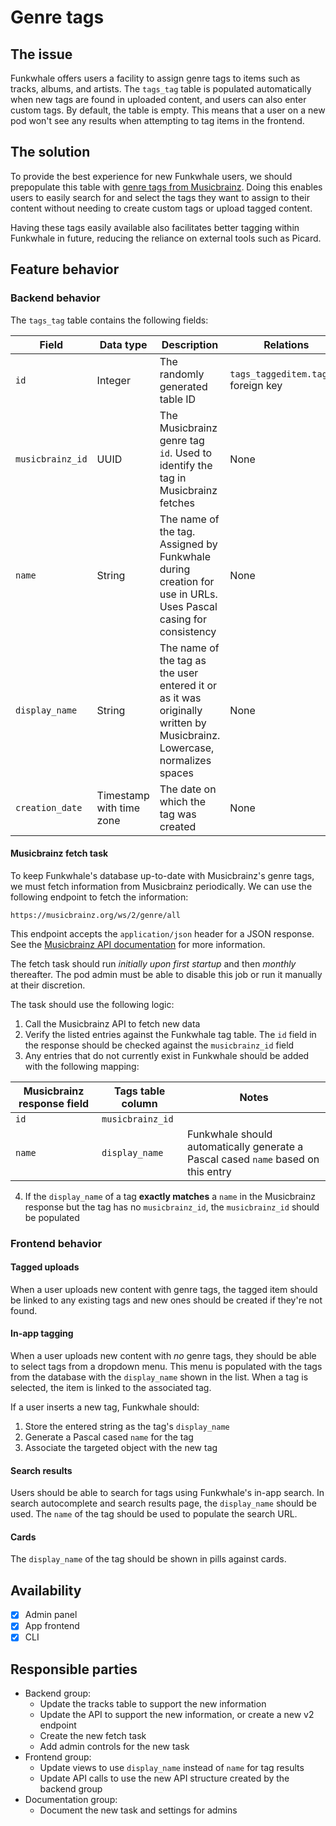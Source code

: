# Genre tags

## The issue

Funkwhale offers users a facility to assign genre tags to items such as tracks, albums, and artists. The `tags_tag` table is populated automatically when new tags are found in uploaded content, and users can also enter custom tags. By default, the table is empty. This means that a user on a new pod won't see any results when attempting to tag items in the frontend.

## The solution

To provide the best experience for new Funkwhale users, we should prepopulate this table with [genre tags from Musicbrainz](https://musicbrainz.org/genres). Doing this enables users to easily search for and select the tags they want to assign to their content without needing to create custom tags or upload tagged content.

Having these tags easily available also facilitates better tagging within Funkwhale in future, reducing the reliance on external tools such as Picard.

## Feature behavior

### Backend behavior

The `tags_tag` table contains the following fields:

| Field            | Data type                | Description                                                                                                             | Relations                            | Constraints    |
| ---------------- | ------------------------ | ----------------------------------------------------------------------------------------------------------------------- | ------------------------------------ | -------------- |
| `id`             | Integer                  | The randomly generated table ID                                                                                         | `tags_taggeditem.tag_id` foreign key | None           |
| `musicbrainz_id` | UUID                     | The Musicbrainz genre tag `id`. Used to identify the tag in Musicbrainz fetches                                         | None                                 | None           |
| `name`           | String                   | The name of the tag. Assigned by Funkwhale during creation for use in URLs. Uses Pascal casing for consistency          | None                                 | Must be unique |
| `display_name`   | String                   | The name of the tag as the user entered it or as it was originally written by Musicbrainz. Lowercase, normalizes spaces | None                                 | None           |
| `creation_date`  | Timestamp with time zone | The date on which the tag was created                                                                                   | None                                 | None           |

#### Musicbrainz fetch task

To keep Funkwhale's database up-to-date with Musicbrainz's genre tags, we must fetch information from Musicbrainz periodically. We can use the following endpoint to fetch the information:

```url
https://musicbrainz.org/ws/2/genre/all
```

This endpoint accepts the `application/json` header for a JSON response. See the [Musicbrainz API documentation](https://musicbrainz.org/doc/MusicBrainz_API) for more information.

The fetch task should run _initially upon first startup_ and then _monthly_ thereafter. The pod admin must be able to disable this job or run it manually at their discretion.

The task should use the following logic:

1. Call the Musicbrainz API to fetch new data
2. Verify the listed entries against the Funkwhale tag table. The `id` field in the response should be checked against the `musicbrainz_id` field
3. Any entries that do not currently exist in Funkwhale should be added with the following mapping:

| Musicbrainz response field | Tags table column | Notes                                                                             |
| -------------------------- | ----------------- | --------------------------------------------------------------------------------- |
| `id`                       | `musicbrainz_id`  |                                                                                   |
| `name`                     | `display_name`    | Funkwhale should automatically generate a Pascal cased `name` based on this entry |

4. If the `display_name` of a tag **exactly matches** a `name` in the Musicbrainz response but the tag has no `musicbrainz_id`, the `musicbrainz_id` should be populated

### Frontend behavior

#### Tagged uploads

When a user uploads new content with genre tags, the tagged item should be linked to any existing tags and new ones should be created if they're not found.

#### In-app tagging

When a user uploads new content with _no_ genre tags, they should be able to select tags from a dropdown menu. This menu is populated with the tags from the database with the `display_name` shown in the list. When a tag is selected, the item is linked to the associated tag.

If a user inserts a new tag, Funkwhale should:

1. Store the entered string as the tag's `display_name`
2. Generate a Pascal cased `name` for the tag
3. Associate the targeted object with the new tag

#### Search results

Users should be able to search for tags using Funkwhale's in-app search. In search autocomplete and search results page, the `display_name` should be used. The `name` of the tag should be used to populate the search URL.

#### Cards

The `display_name` of the tag should be shown in pills against cards.

## Availability

- [x] Admin panel
- [x] App frontend
- [x] CLI

## Responsible parties

- Backend group:
  - Update the tracks table to support the new information
  - Update the API to support the new information, or create a new v2 endpoint
  - Create the new fetch task
  - Add admin controls for the new task
- Frontend group:
  - Update views to use `display_name` instead of `name` for tag results
  - Update API calls to use the new API structure created by the backend group
- Documentation group:
  - Document the new task and settings for admins

